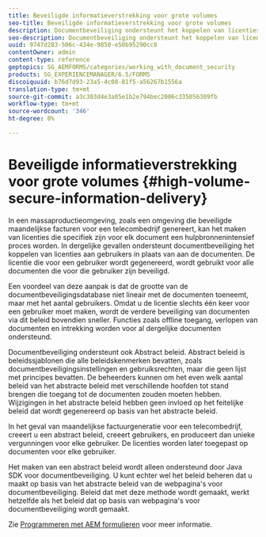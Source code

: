 ```yaml
---
title: Beveiligde informatieverstrekking voor grote volumes
seo-title: Beveiligde informatieverstrekking voor grote volumes
description: Documentbeveiliging ondersteunt het koppelen van licenties aan gebruikers in plaats van aan documenten in omgevingen waar veel mensen worden geproduceerd.
seo-description: Documentbeveiliging ondersteunt het koppelen van licenties aan gebruikers in plaats van aan documenten in omgevingen waar veel mensen worden geproduceerd.
uuid: 9747d283-506c-434e-9850-e50b95290cc8
contentOwner: admin
content-type: reference
geptopics: SG_AEMFORMS/categories/working_with_document_security
products: SG_EXPERIENCEMANAGER/6.5/FORMS
discoiquuid: b76d7d93-23a5-4c08-81f5-a56267b1556a
translation-type: tm+mt
source-git-commit: a3c303d4e3a85e1b2e794bec2006c335056309fb
workflow-type: tm+mt
source-wordcount: '346'
ht-degree: 0%

---
```



# Beveiligde informatieverstrekking voor grote volumes {#high-volume-secure-information-delivery}

In een massaproductieomgeving, zoals een omgeving die beveiligde maandelijkse facturen voor een telecombedrijf genereert, kan het maken van licenties die specifiek zijn voor elk document een hulpbronnenintensief proces worden. In dergelijke gevallen ondersteunt documentbeveiliging het koppelen van licenties aan gebruikers in plaats van aan de documenten. De licentie die voor een gebruiker wordt gegenereerd, wordt gebruikt voor alle documenten die voor die gebruiker zijn beveiligd.

Een voordeel van deze aanpak is dat de grootte van de documentbeveiligingsdatabase niet lineair met de documenten toeneemt, maar met het aantal gebruikers. Omdat u de licentie slechts één keer voor een gebruiker moet maken, wordt de verdere beveiliging van documenten via dit beleid bovendien sneller. Functies zoals offline toegang, verlopen van documenten en intrekking worden voor al dergelijke documenten ondersteund.

Documentbeveiliging ondersteunt ook Abstract beleid. Abstract beleid is beleidssjablonen die alle beleidskenmerken bevatten, zoals documentbeveiligingsinstellingen en gebruiksrechten, maar die geen lijst met principes bevatten. De beheerders kunnen om het even welk aantal beleid van het abstracte beleid met verschillende hoofden tot stand brengen die toegang tot de documenten zouden moeten hebben. Wijzigingen in het abstracte beleid hebben geen invloed op het feitelijke beleid dat wordt gegenereerd op basis van het abstracte beleid.

In het geval van maandelijkse factuurgeneratie voor een telecombedrijf, creeert u een abstract beleid, creeert gebruikers, en produceert dan unieke vergunningen voor elke gebruiker. De licenties worden later toegepast op documenten voor elke gebruiker.

Het maken van een abstract beleid wordt alleen ondersteund door Java SDK voor documentbeveiliging. U kunt echter wel het beleid beheren dat u maakt op basis van het abstracte beleid van de webpagina&#39;s voor documentbeveiliging. Beleid dat met deze methode wordt gemaakt, werkt hetzelfde als het beleid dat op basis van webpagina&#39;s voor documentbeveiliging wordt gemaakt.

Zie [Programmeren met AEM formulieren](https://www.adobe.com/go/learn_aemforms_programming_63) voor meer informatie.

